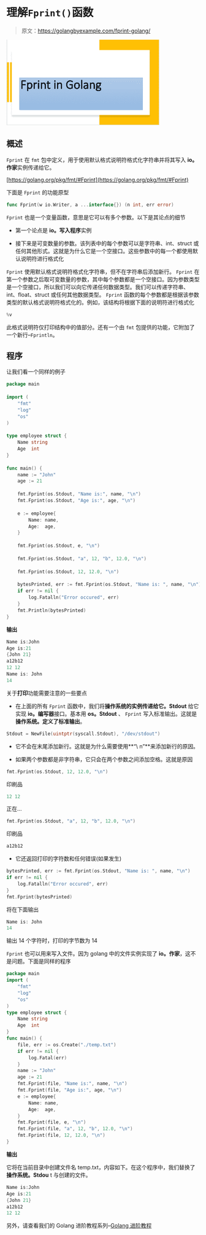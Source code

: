 # 理解`Fprint()`函数

> 原文：<https://golangbyexample.com/fprint-golang/>

![](img/73f3f2483c5496743de2017b97b4b213.png)

## **概述**

`Fprint` 在 `fmt` 包中定义，用于使用默认格式说明符格式化字符串并将其写入 **io。作家**实例传递给它。

[https://golang.org/pkg/fmt/#Fprint](https://golang.org/pkg/fmt/#Fprint)

下面是 `Fprint` 的功能原型

```go
func Fprint(w io.Writer, a ...interface{}) (n int, err error)
```

`Fprint` 也是一个变量函数，意思是它可以有多个参数。以下是其论点的细节

*   第一个论点是 **io。写入程序**实例

*   接下来是可变数量的参数。该列表中的每个参数可以是字符串、int、struct 或任何其他形式。这就是为什么它是一个空接口。这些参数中的每一个都使用默认说明符进行格式化

`Fprint` 使用默认格式说明符格式化字符串，但不在字符串后添加新行。 `Fprint` 在第一个参数之后取可变数量的参数，其中每个参数都是一个空接口。因为参数类型是一个空接口，所以我们可以向它传递任何数据类型。我们可以传递字符串、int、float、struct 或任何其他数据类型。 `Fprint` 函数的每个参数都是根据该参数类型的默认格式说明符格式化的。例如，该结构将根据下面的说明符进行格式化

```go
%v
```

此格式说明符仅打印结构中的值部分。还有一个由 `fmt` 包提供的功能，它附加了一个新行–`Fprintln`。

## **程序**

让我们看一个同样的例子

```go
package main

import (
	"fmt"
	"log"
	"os"
)

type employee struct {
	Name string
	Age  int
}

func main() {
	name := "John"
	age := 21

	fmt.Fprint(os.Stdout, "Name is:", name, "\n")
	fmt.Fprint(os.Stdout, "Age is:", age, "\n")

	e := employee{
		Name: name,
		Age:  age,
	}

	fmt.Fprint(os.Stdout, e, "\n")

	fmt.Fprint(os.Stdout, "a", 12, "b", 12.0, "\n")

	fmt.Fprint(os.Stdout, 12, 12.0, "\n")

	bytesPrinted, err := fmt.Fprint(os.Stdout, "Name is: ", name, "\n")
	if err != nil {
		log.Fatalln("Error occured", err)
	}
	fmt.Println(bytesPrinted)
}
```

**输出**

```go
Name is:John
Age is:21
{John 21}
a12b12
12 12
Name is: John
14
```

关于**打印**功能需要注意的一些要点

*   在上面的所有 `Fprint` 函数中，我们将**操作系统的实例传递给它。Stdout** 给它实现 **io。编写器**接口。基本用 **os。Stdout** 、 `Fprint` 写入标准输出。这就是**操作系统。定义了标准输出**。

```go
Stdout = NewFile(uintptr(syscall.Stdout), "/dev/stdout")
```

*   它不会在末尾添加新行。这就是为什么需要使用**“\ n”**来添加新行的原因。

*   如果两个参数都是非字符串，它只会在两个参数之间添加空格。这就是原因

```go
fmt.Fprint(os.Stdout, 12, 12.0, "\n")
```

印刷品

```go
12 12
```

正在…

```go
fmt.Fprint(os.Stdout, "a", 12, "b", 12.0, "\n")
```

印刷品

```go
a12b12
```

*   它还返回打印的字符数和任何错误(如果发生)

```go
bytesPrinted, err := fmt.Fprint(os.Stdout, "Name is: ", name, "\n")
if err != nil {
    log.Fatalln("Error occured", err)
}
fmt.Fprint(bytesPrinted)
```

将在下面输出

```go
Name is: John
14
```

输出 14 个字符时，打印的字节数为 14

`Fprint` 也可以用来写入文件。因为 golang 中的文件实例实现了 **io。作家**，这不是问题。下面是同样的程序

```go
package main
import (
    "fmt"
    "log"
    "os"
)
type employee struct {
    Name string
    Age  int
}
func main() {
    file, err := os.Create("./temp.txt")
    if err != nil {
        log.Fatal(err)
    }
    name := "John"
    age := 21
    fmt.Fprint(file, "Name is:", name, "\n")
    fmt.Fprint(file, "Age is:", age, "\n")
    e := employee{
        Name: name,
        Age:  age,
    }
    fmt.Fprint(file, e, "\n")
    fmt.Fprint(file, "a", 12, "b", 12.0, "\n")
    fmt.Fprint(file, 12, 12.0, "\n")
}
```

**输出**

它将在当前目录中创建文件名 temp.txt，内容如下。在这个程序中，我们替换了**操作系统。Stdou** t 与创建的文件。

```go
Name is:John
Age is:21
{John 21}
a12b12
12 12
```

另外，请查看我们的 Golang 进阶教程系列–[Golang 进阶教程](https://golangbyexample.com/golang-comprehensive-tutorial/)